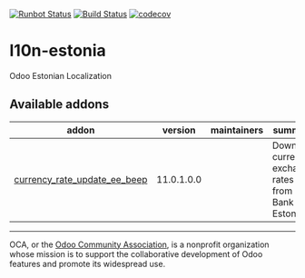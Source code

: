 [![Runbot Status](https://runbot.odoo-community.org/runbot/badge/flat/268/11.0.svg)](https://runbot.odoo-community.org/runbot/repo/github-com-oca-l10n-estonia-268)
[![Build Status](https://travis-ci.com/OCA/l10n-estonia.svg?branch=11.0)](https://travis-ci.com/OCA/l10n-estonia)
[![codecov](https://codecov.io/gh/OCA/l10n-estonia/branch/11.0/graph/badge.svg)](https://codecov.io/gh/OCA/l10n-estonia)

# l10n-estonia

Odoo Estonian Localization

[//]: # (addons)

Available addons
----------------
addon | version | maintainers | summary
--- | --- | --- | ---
[currency_rate_update_ee_beep](currency_rate_update_ee_beep/) | 11.0.1.0.0 |  | Download currency exchange rates from Bank of Estonia

[//]: # (end addons)

----

OCA, or the [Odoo Community Association](http://odoo-community.org/), is a nonprofit organization whose
mission is to support the collaborative development of Odoo features and
promote its widespread use.
